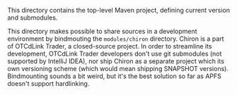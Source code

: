 This directory contains the top-level Maven project, defining current version and submodules.

This directory makes possible to share sources in a development environment by bindmouting the `modules/chiron` directory. Chiron is a part of OTCdLink Trader, a closed-source project. In order to streamline its development, OTCdLink Trader developers don't use git submodules (not supported by IntelliJ IDEA), nor ship Chiron as a separate project which its own versioning scheme (which would mean shipping SNAPSHOT versions). Bindmounting sounds a bit weird, but it's the best solution so far as APFS doesn't support hardlinking.

